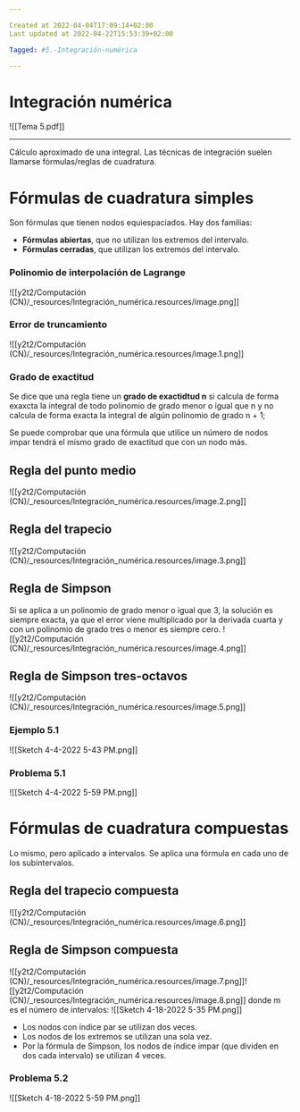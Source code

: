 ```yaml
---

Created at 2022-04-04T17:09:14+02:00
Last updated at 2022-04-22T15:53:39+02:00

Tagged: #5.-Integración-numérica

---
```


# Integración numérica

![[Tema 5.pdf]]


* * *


Cálculo aproximado de una integral.
Las técnicas de integración suelen llamarse fórmulas/reglas de cuadratura.


# Fórmulas de cuadratura simples

Son fórmulas que tienen nodos equiespaciados. Hay dos familias:

* **Fórmulas abiertas**, que no utilizan los extremos del intervalo.
* **Fórmulas cerradas**, que utilizan los extremos del intervalo.



### Polinomio de interpolación de Lagrange

![[y2t2/Computación (CN)/_resources/Integración_numérica.resources/image.png]]

### Error de truncamiento

![[y2t2/Computación (CN)/_resources/Integración_numérica.resources/image.1.png]]


### Grado de exactitud

Se dice que una regla tiene un **grado de exactidtud n** si calcula de forma exaxcta la integral de todo polinomio de grado menor o igual que n y no calcula de forma exacta la integral de algún polinomio de grado n + 1;

Se puede comprobar que una fórmula que utilice un número de nodos impar tendrá el mismo grado de exactitud que con un nodo más.


## Regla del punto medio

![[y2t2/Computación (CN)/_resources/Integración_numérica.resources/image.2.png]]


## Regla del trapecio

![[y2t2/Computación (CN)/_resources/Integración_numérica.resources/image.3.png]]

## 

## Regla de Simpson

Si se aplica a un polinomio de grado menor o igual que 3, la solución es siempre exacta, ya que el error viene multiplicado por la derivada cuarta y con un polinomio de grado tres o menor es siempre cero.
![[y2t2/Computación (CN)/_resources/Integración_numérica.resources/image.4.png]]


## Regla de Simpson tres-octavos

![[y2t2/Computación (CN)/_resources/Integración_numérica.resources/image.5.png]]


### Ejemplo 5.1

![[Sketch 4-4-2022 5-43 PM.png]]


### Problema 5.1

![[Sketch 4-4-2022 5-59 PM.png]]


# Fórmulas de cuadratura compuestas

Lo mismo, pero aplicado a intervalos.
Se aplica una fórmula en cada uno de los subintervalos.


## Regla del trapecio compuesta

![[y2t2/Computación (CN)/_resources/Integración_numérica.resources/image.6.png]]


## Regla de Simpson compuesta

![[y2t2/Computación (CN)/_resources/Integración_numérica.resources/image.7.png]]![[y2t2/Computación (CN)/_resources/Integración_numérica.resources/image.8.png]]
donde m es el número de intervalos:
![[Sketch 4-18-2022 5-35 PM.png]]

* Los nodos con índice par se utilizan dos veces.
* Los nodos de los extremos se utilizan una sola vez.
* Por la fórmula de Simpson, los nodos de índice impar (que dividen en dos cada intervalo) se utilizan 4 veces.



### Problema 5.2

![[Sketch 4-18-2022 5-59 PM.png]]

